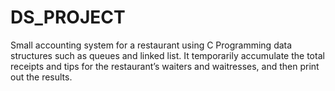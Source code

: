 # DS_PROJECT
Small accounting system for a restaurant using C Programming data structures such as queues and linked list. It temporarily accumulate the total receipts and tips for the restaurant’s waiters and waitresses, and then print out the results.

